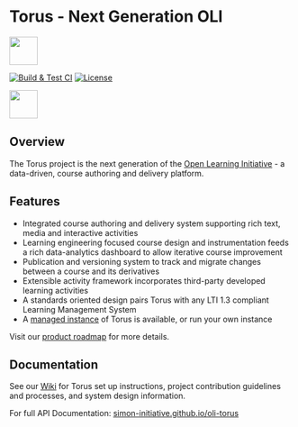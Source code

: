 # Torus - Next Generation OLI

<img height="50" src="assets/static/images/oli_torus_logo.png" />

[![Build & Test CI](https://github.com/Simon-Initiative/oli-torus/workflows/Build%20&%20Test%20CI/badge.svg?branch=master)](https://github.com/Simon-Initiative/oli-torus/actions?query=workflow%3A%22Build+%26+Test+CI%22)
[![License](https://img.shields.io/badge/license-MIT-green.svg)](https://github.com/Simon-Initiative/authoring-client/blob/master/LICENSE)

<a href="http://oli.cmu.edu" alt="Open Learning Initiative">
  <img height="50" src="https://oli.cmu.edu/wp-content/uploads/2018/10/oli-logo-78px-high-1.svg" />
</a>

## Overview

The Torus project is the next generation of the [Open Learning Initiative](https://www.cmu.edu/simon/open-simon/toolkit/tools/learning-tools/oli.html) - a data-driven, course authoring and delivery platform.

## Features

- Integrated course authoring and delivery system supporting rich text, media and interactive activities
- Learning engineering focused course design and instrumentation feeds a rich data-analytics dashboard to allow iterative course improvement
- Publication and versioning system to track and migrate changes between a course and its derivatives
- Extensible activity framework incorporates third-party developed learning activities
- A standards oriented design pairs Torus with any LTI 1.3 compliant Learning Management System
- A [managed instance](https://proton.oli.cmu.edu) of Torus is available, or run your own instance

Visit our [product roadmap](https://github.com/Simon-Initiative/oli-torus/projects/4) for more details.

## Documentation

See our [Wiki](https://github.com/Simon-Initiative/oli-torus/wiki) for Torus set up instructions, project contribution guidelines and processes, and system design information.

For full API Documentation: [simon-initiative.github.io/oli-torus](https://simon-initiative.github.io/oli-torus/Oli.html)

